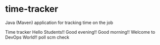 # time-tracker
Java (Maven) application for tracking time on the job

Time tracker
Hello Students!!
Good evening!!
Good morning!!
Welcome to DevOps World!!
poll scm check
